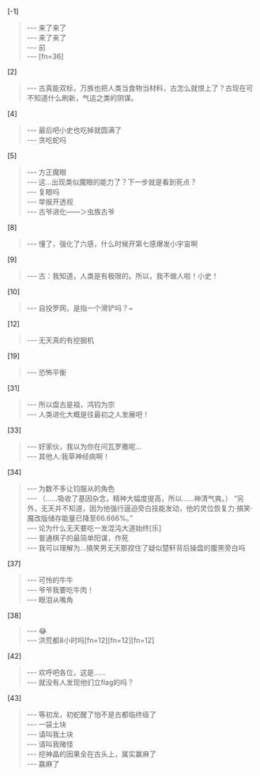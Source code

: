 
[-1] 
>--- 来了来了<br>
>--- 来了来了<br>
>--- 前<br>
>--- [fn=36]<br>

[2] 
>--- 古真能双标，万族也把人类当食物当材料，古怎么就恨上了？古现在可不知道什么刷新，气运之类的阴谋。<br>

[4] 
>--- 最后吧小史也吃掉就圆满了<br>
>--- 贪吃蛇吗<br>

[5] 
>--- 方正魔眼<br>
>--- 这…出现类似魔眼的能力了？下一步就是看到死点？<br>
>--- 复眼吗<br>
>--- 举报开透视<br>
>--- 古爷进化——＞虫族古爷<br>

[8] 
>--- 懂了，强化了六感，什么时候开第七感爆发小宇宙啊<br>

[9] 
>--- 古：我知道，人类是有极限的。所以，我不做人啦！小史！<br>

[10] 
>--- 自投罗网，是指一个滑铲吗？~<br>

[12] 
>--- 无天真的有挖掘机<br>

[19] 
>--- 恐怖平衡<br>

[31] 
>--- 所以盘古是祖，鸿钧为宗<br>
>--- 人类进化大概是往最初之人发展吧！<br>

[33] 
>--- 好家伙，我以为你在问瓦罗撒呢…<br>
>--- 其他人:我草神经病啊！<br>

[34] 
>--- 为数不多让钧服从的角色<br>
>--- （……吸收了基因杂念，精神大幅度提高，所以……神清气爽。）
“另外，无天并不知道，因为他强行逼迫旁白技能发动，他的灵位恢复力·搞笑·魔改版储存能量已降至66.666%。”<br>
>--- 论为什么无天要吃一发混沌大道始终[乐]<br>
>--- 普通棋子的最简单阳谋，作死<br>
>--- 我可以理解为…搞笑男无天那捏住了疑似楚轩背后操盘的腹黑旁白吗<br>

[37] 
>--- 可怜的牛牛<br>
>--- 爷爷我要吃牛肉！<br>
>--- 眼泪从嘴角<br>

[38] 
>--- 😂<br>
>--- 洪荒都8小时吗[fn=12][fn=12][fn=12]<br>

[42] 
>--- 欢呼吧各位，这是……<br>
>--- 就没有人发现他们立flag的吗？<br>

[43] 
>--- 等初龙，初蛇醒了怕不是古都临终级了<br>
>--- 一袋土块<br>
>--- 请叫我土块<br>
>--- 请叫我赌怪<br>
>--- 挖神晶的因果全在古头上，属实赢麻了<br>
>--- 赢麻了<br>
